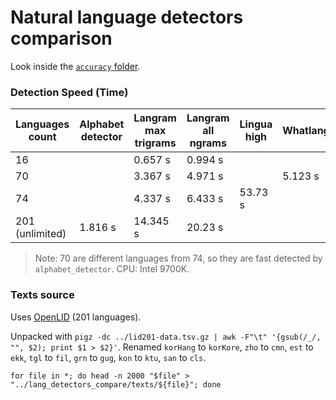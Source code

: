 # Natural language detectors comparison

Look inside the [`accuracy` folder](https://github.com/RoDmitry/lang_detectors_compare/tree/main/accuracy).

### Detection Speed (Time)

| Languages count | Alphabet detector | Langram max trigrams  | Langram all ngrams | Lingua high | Whatlang | Whichlang |
| --------------- | ------- | -------- | -------- | -------- | ------- | ------- |
|  16             |         |  0.657 s |  0.994 s |          |         | 0.026 s |
|  70             |         |  3.367 s |  4.971 s |          | 5.123 s |
|  74             |         |  4.337 s |  6.433 s | 53.73 s  |
| 201 (unlimited) | 1.816 s | 14.345 s | 20.23 s  |

> Note: 70 are different languages from 74, so they are fast detected by `alphabet_detector`.
CPU: Intel 9700K.

### Texts source

Uses [OpenLID](https://github.com/laurieburchell/open-lid-dataset) (201 languages).

Unpacked with `pigz -dc ../lid201-data.tsv.gz | awk -F"\t" '{gsub(/_/, "", $2); print $1 > $2}'`.
Renamed `korHang` to `korKore`, `zho` to `cmn`, `est` to `ekk`, `tgl` to `fil`, `grn` to `gug`, `kon` to `ktu`, `san` to `cls`.

`for file in *; do head -n 2000 "$file" > "../lang_detectors_compare/texts/${file}"; done`
